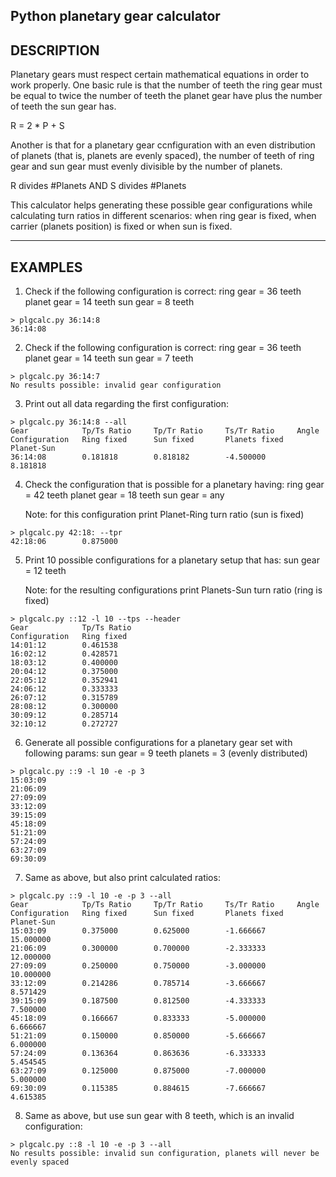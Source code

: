 Python planetary gear calculator
----------
DESCRIPTION
----------

Planetary gears must respect certain mathematical equations in order to work properly. One basic rule is that the number of teeth the ring gear must be equal to twice the number of teeth the planet gear have plus the number of teeth the sun gear has. 

  R = 2 * P + S

Another is that for a planetary gear ccnfiguration with an even distribution of planets (that is, planets are evenly spaced), the number of teeth of ring gear and sun gear must evenly divisible by the number of planets.

  R divides #Planets AND S divides #Planets

This calculator helps generating these possible gear configurations while calculating turn ratios in different scenarios: when ring gear is fixed, when carrier (planets  position) is fixed or when sun is fixed.

----------
EXAMPLES
----------
1. Check if the following configuration is correct:
	ring gear   = 36 teeth
	planet gear = 14 teeth
	sun gear    = 8 teeth

```
> plgcalc.py 36:14:8
36:14:08
```

2. Check if the following configuration is correct:
	ring gear   = 36 teeth
	planet gear = 14 teeth
	sun gear    = 7 teeth

```
> plgcalc.py 36:14:7
No results possible: invalid gear configuration
```

3. Print out all data regarding the first configuration:

```
> plgcalc.py 36:14:8 --all
Gear            Tp/Ts Ratio     Tp/Tr Ratio     Ts/Tr Ratio     Angle
Configuration   Ring fixed      Sun fixed       Planets fixed   Planet-Sun
36:14:08        0.181818        0.818182        -4.500000       8.181818
```

4. Check the configuration that is possible for a planetary having:
	ring gear   = 42 teeth
	planet gear = 18 teeth
	sun gear    = any

   Note: for this configuration print Planet-Ring turn ratio (sun is fixed)

```	
> plgcalc.py 42:18: --tpr
42:18:06        0.875000
```

5. Print 10 possible configurations for a planetary setup that has:
	sun gear    = 12 teeth
	
   Note: for the resulting configurations print Planets-Sun turn ratio (ring is fixed)

```
> plgcalc.py ::12 -l 10 --tps --header
Gear            Tp/Ts Ratio
Configuration   Ring fixed
14:01:12        0.461538
16:02:12        0.428571
18:03:12        0.400000
20:04:12        0.375000
22:05:12        0.352941
24:06:12        0.333333
26:07:12        0.315789
28:08:12        0.300000
30:09:12        0.285714
32:10:12        0.272727
```

6. Generate all possible configurations for a planetary gear set with following params:
	sun gear    = 9 teeth
	planets     = 3 (evenly distributed)

```
> plgcalc.py ::9 -l 10 -e -p 3
15:03:09
21:06:09
27:09:09
33:12:09
39:15:09
45:18:09
51:21:09
57:24:09
63:27:09
69:30:09
```

7. Same as above, but also print calculated ratios:

```
> plgcalc.py ::9 -l 10 -e -p 3 --all
Gear            Tp/Ts Ratio     Tp/Tr Ratio     Ts/Tr Ratio     Angle
Configuration   Ring fixed      Sun fixed       Planets fixed   Planet-Sun
15:03:09        0.375000        0.625000        -1.666667       15.000000
21:06:09        0.300000        0.700000        -2.333333       12.000000
27:09:09        0.250000        0.750000        -3.000000       10.000000
33:12:09        0.214286        0.785714        -3.666667       8.571429
39:15:09        0.187500        0.812500        -4.333333       7.500000
45:18:09        0.166667        0.833333        -5.000000       6.666667
51:21:09        0.150000        0.850000        -5.666667       6.000000
57:24:09        0.136364        0.863636        -6.333333       5.454545
63:27:09        0.125000        0.875000        -7.000000       5.000000
69:30:09        0.115385        0.884615        -7.666667       4.615385
```

8. Same as above, but use sun gear with 8 teeth, which  is an invalid configuration:

```
> plgcalc.py ::8 -l 10 -e -p 3 --all
No results possible: invalid sun configuration, planets will never be evenly spaced
```
